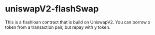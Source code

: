 # uniswapV2-flashSwap
This is a flashloan contract that is build on UniswapV2. You can borrow x token from a transaction pair, but repay with y token.
